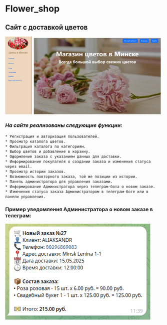 # Flower_shop
## Сайт с доставкой цветов

![first](Flower_shop/media/catalog/img/first_scrren.png)

### *На сайте реализованы следующие функции:<br/>*
    * Регистрация и авторизация пользователей.
    * Просмотр каталога цветов.
    * Фильтрация каталога по категориям.
    * Выбор цветов и добавление в корзину.
    * Оформление заказа с указанием данных для доставки.
    * Информирование покупателя о создании заказа и изменения статуса через email.
    * Просмотр истории заказов.
    * Возможность повторного заказа, той же позиции из истории.
    * Панель администратора для управления заказами.
    * Информирование Администратора через телеграм-бота о новом заказе.
    * Изменения статуса заказа Администратором в телеграм-боте или в панели управления.


### Пример уведомления Администратора о новом заказе в телеграм:
![order](Flower_shop/media/catalog/img/order_in_tlg.png)